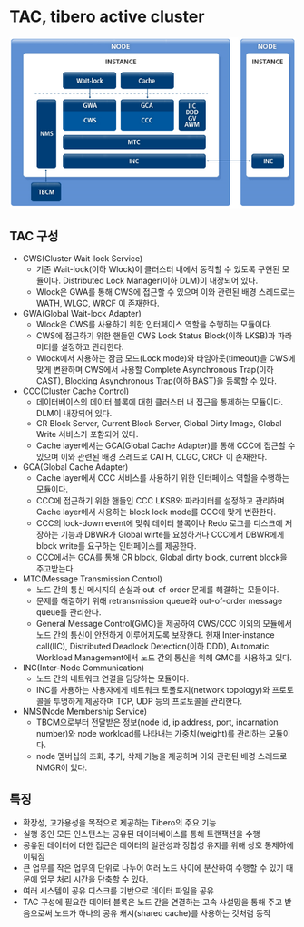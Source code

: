 
# TAC, tibero active cluster

![Untitled](./img/Untitled%2010.png)

## TAC 구성
- CWS(Cluster Wait-lock Service)
    - 기존 Wait-lock(이하 Wlock)이 클러스터 내에서 동작할 수 있도록 구현된 모듈이다. Distributed Lock Manager(이하 DLM)이 내장되어 있다.
    - Wlock은 GWA를 통해 CWS에 접근할 수 있으며 이와 관련된 배경 스레드로는 WATH, WLGC, WRCF 이 존재한다.
- GWA(Global Wait-lock Adapter)
    - Wlock은 CWS를 사용하기 위한 인터페이스 역할을 수행하는 모듈이다.
    - CWS에 접근하기 위한 핸들인 CWS Lock Status Block(이하 LKSB)과 파라미터를 설정하고 관리한다.
    - Wlock에서 사용하는 잠금 모드(Lock mode)와 타임아웃(timeout)을 CWS에 맞게 변환하며 CWS에서 사용할 Complete Asynchronous Trap(이하 CAST), Blocking Asynchronous Trap(이하 BAST)을 등록할 수 있다.
- CCC(Cluster Cache Control)
    - 데이터베이스의 데이터 블록에 대한 클러스터 내 접근을 통제하는 모듈이다. DLM이 내장되어 있다.
    - CR Block Server, Current Block Server, Global Dirty Image, Global Write 서비스가 포함되어 있다.
    - Cache layer에서는 GCA(Global Cache Adapter)를 통해 CCC에 접근할 수 있으며 이와 관련된 배경 스레드로 CATH, CLGC, CRCF 이 존재한다.
- GCA(Global Cache Adapter)
    - Cache layer에서 CCC 서비스를 사용하기 위한 인터페이스 역할을 수행하는 모듈이다.
    - CCC에 접근하기 위한 핸들인 CCC LKSB와 파라미터를 설정하고 관리하며 Cache layer에서 사용하는 block lock mode를 CCC에 맞게 변환한다.
    - CCC의 lock-down event에 맞춰 데이터 블록이나 Redo 로그를 디스크에 저장하는 기능과 DBWR가 Global wirte를 요청하거나 CCC에서 DBWR에게 block write를 요구하는 인터페이스를 제공한다.
    - CCC에서는 GCA를 통해 CR block, Global dirty block, current block을 주고받는다.
- MTC(Message Transmission Control)
    - 노드 간의 통신 메시지의 손실과 out-of-order 문제를 해결하는 모듈이다.
    - 문제를 해결하기 위해 retransmission queue와 out-of-order message queue를 관리한다.
    - General Message Control(GMC)을 제공하여 CWS/CCC 이외의 모듈에서 노드 간의 통신이 안전하게 이루어지도록 보장한다. 현재 Inter-instance call(IIC), Distributed Deadlock Detection(이하 DDD), Automatic Workload Management에서 노드 간의 통신을 위해 GMC를 사용하고 있다.
- INC(Inter-Node Communication)
    - 노드 간의 네트워크 연결을 담당하는 모듈이다.
    - INC를 사용하는 사용자에게 네트워크 토폴로지(network topology)와 프로토콜을 투명하게 제공하며 TCP, UDP 등의 프로토콜을 관리한다.
- NMS(Node Membership Service)
    - TBCM으로부터 전달받은 정보(node id, ip address, port, incarnation number)와 node workload를 나타내는 가중치(weight)를 관리하는 모듈이다.
    - node 멤버십의 조회, 추가, 삭제 기능을 제공하며 이와 관련된 배경 스레드로 NMGR이 있다.

## 특징
- 확장성, 고가용성을 목적으로 제공하는 Tibero의 주요 기능
- 실행 중인 모든 인스턴스는 공유된 데이터베이스를 통해 트랜잭션을 수행
- 공유된 데이터에 대한 접근은 데이터의 일관성과 정합성 유지를 위해 상호 통제하에 이뤄짐
- 큰 업무를 작은 업무의 단위로 나누어 여러 노드 사이에 분산하여 수행할 수 있기 때문에 업무 처리 시간을 단축할 수 있다.
- 여러 시스템이 공유 디스크를 기반으로 데이터 파일을 공유
- TAC 구성에 필요한 데이터 블록은 노드 간을 연결하는 고속 사설망을 통해 주고 받음으로써 노드가 하나의 공유 캐시(shared cache)를 사용하는 것처럼 동작